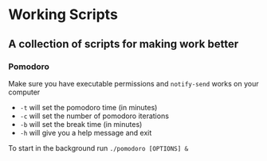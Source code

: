 # Working Scripts
## A collection of scripts for making work better

### Pomodoro
 Make sure you have executable permissions and `notify-send` works on your computer
- `-t` will set the pomodoro time (in minutes)
- `-c` will set the number of pomodoro iterations
- `-b` will set the break time (in minutes)
- `-h` will give you a help message and exit

To start in the background run
`./pomodoro [OPTIONS] &`
